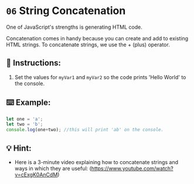 # `06` String Concatenation
One of JavaScript's strengths is generating HTML code.

Concatenation comes in handy because you can create and add to existing HTML strings. To concatenate strings, we use the + (plus) operator.

## 📝 Instructions:
1. Set the values for `myVar1` and `myVar2` so the code prints 'Hello World' to the console.

## ⌨️ Example:
```Javascript
let one = 'a';
let two = 'b';
console.log(one+two); //this will print 'ab' on the console.
```

## 💡 Hint:
- Here is a 3-minute video explaining how to concatenate strings and ways in which they are useful: (https://www.youtube.com/watch?v=cExgK0AnCdM)